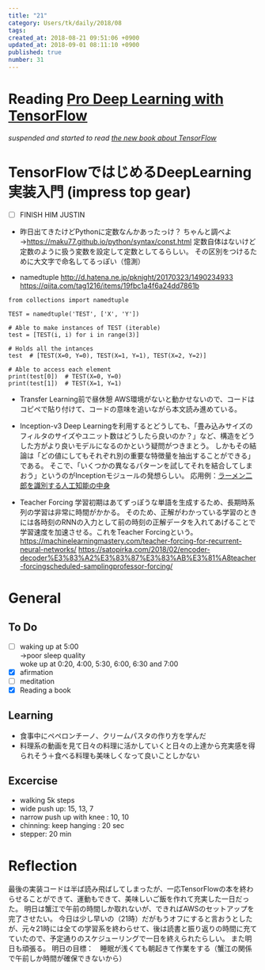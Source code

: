 ```yaml
---
title: "21"
category: Users/tk/daily/2018/08
tags: 
created_at: 2018-08-21 09:51:06 +0900
updated_at: 2018-09-01 08:11:10 +0900
published: true
number: 31
---
```


# Reading [Pro Deep Learning with TensorFlow](http://opencarts.org/sachlaptrinh/pdf/28567.pdf)

*suspended and started to read [the new book about TensorFlow](http://amzn.asia/4BW0j4x)*

# TensorFlowではじめるDeepLearning実装入門 (impress top gear) 
- [ ] FINISH HIM JUSTIN

- 昨日出てきたけどPythonに定数なんかあったっけ？
ちゃんと調べよ
→https://maku77.github.io/python/syntax/const.html
定数自体はないけど定数のように扱う変数を設定して定数としてるらしい。
その区別をつけるために大文字で命名してるっぽい（憶測）

- namedtuple
http://d.hatena.ne.jp/pknight/20170323/1490234933
https://qiita.com/tag1216/items/19fbc1a4f6a24dd7861b
 
```
from collections import namedtuple

TEST = namedtuple('TEST', ['X', 'Y'])

# Able to make instances of TEST (iterable)
test = [TEST(i, i) for i in range(3)]

# Holds all the intances
test  # [TEST(X=0, Y=0), TEST(X=1, Y=1), TEST(X=2, Y=2)]

# Able to access each element
print(test[0])  # TEST(X=0, Y=0)
print(test[1])  # TEST(X=1, Y=1)
```

- Transfer Learning前で昼休憩
AWS環境がないと動かせないので、コードはコピペで貼り付けて、コードの意味を追いながら本文読み進めている。

- Inception-v3
Deep Learningを利用するとどうしても、「畳み込みサイズのフィルタのサイズやユニット数はどうしたら良いのか？」など、構造をどうした方がより良いモデルになるのかという疑問がつきまとう。
しかもその結論は「どの値にしてもそれぞれ別の重要な特徴量を抽出することができる」である。
そこで、「いくつかの異なるパターンを試してそれを結合してしまおう」というのがInceptionモジュールの発想らしい。
応用例：[ラーメン二郎を識別する人工知能の中身](https://qiita.com/shouta-dev/items/26cb1ace8c11c196f86e)  

- Teacher Forcing
学習初期はあてずっぽうな単語を生成するため、長期時系列の学習は非常に時間がかかる。
そのため、正解がわかっている学習のときには各時刻のRNNの入力として前の時刻の正解データを入れてあげることで学習速度を加速させる。これをTeacher Forcingという。
https://machinelearningmastery.com/teacher-forcing-for-recurrent-neural-networks/
https://satopirka.com/2018/02/encoder-decoder%E3%83%A2%E3%83%87%E3%83%AB%E3%81%A8teacher-forcingscheduled-samplingprofessor-forcing/


# General
## To Do
- [ ] waking up at 5:00  
->poor sleep quality  
woke up at 0:20, 4:00, 5:30, 6:00, 6:30 and 7:00  
- [x] afirmation
- [ ] meditation
- [x] Reading a book

## Learning
- 食事中にペペロンチーノ、クリームパスタの作り方を学んだ
- 料理系の動画を見て日々の料理に活かしていくと日々の上達から充実感を得られそう＋食べる料理も美味しくなって良いことしかない

## Excercise
* walking 5k steps
* wide push up: 15, 13, 7  
* narrow push up with knee : 10, 10
* chinning: keep hanging : 20 sec
* stepper: 20 min

# Reflection
最後の実装コードは半ば読み飛ばしてしまったが、一応TensorFlowの本を終わらせることができて、運動もできて、美味しいご飯を作れて充実した一日だった。
明日は蟹江で午前の時間しか取れないが、できればAWSのセットアップを完了させたい。
今日は少し早いの（21時）だがもうオフにすると言おうとしたが、元々21時には全ての学習系を終わらせて、後は読書と振り返りの時間に充てていたので、予定通りのスケジューリングで一日を終えられたらしい。
また明日も頑張る。
明日の目標：　睡眠が浅くても朝起きて作業をする（蟹江の関係で午前しか時間が確保できないから）
